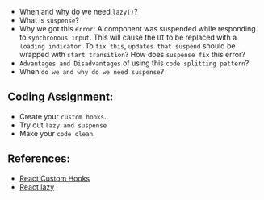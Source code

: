 - When and why do we need `lazy()`?
- What is `suspense`?
- Why we got this `error`: A component was suspended while responding to `synchronous input`. This will cause the `UI` to be replaced with a `loading indicator`. To `fix this`, `updates that suspend` should be wrapped with `start transition`? How does `suspense fix` this error?
- `Advantages and Disadvantages` of using this `code splitting pattern`?
- When `do we and why do we need suspense`?


## Coding Assignment:
- Create your `custom hooks`.
- Try out `lazy and suspense`
- Make your `code clean`.


## References:
- [React Custom Hooks](https://reactjs.org/docs/hooks-custom.html)
- [React lazy](https://beta.reactjs.org/reference/react/lazy)